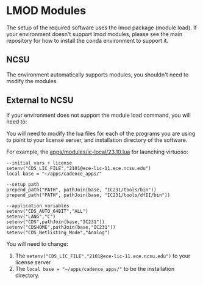 # LMOD Modules
The setup of the required software uses the lmod package (module load). If your environment doesn't support lmod modules, please see the main repository for how to install the conda environment to support it.

## NCSU 
The environment automatically supports modules, you shouldn't need to modify the modules.

## External to NCSU
If your environment does not support the module load command, you will need to:

You will need to modify the lua files for each of the programs you are using to point to your license server, and installation directory of the software.

For example, the [apps/modules/ic-local/23.10.lua](../main/apps/modules/ic-local/23.10.lua) for launching virtuoso:
```
--initial vars + license
setenv("CDS_LIC_FILE","2101@ece-lic-11.ece.ncsu.edu")
local base = "~/apps/cadence_apps/"

--setup path
prepend_path("PATH", pathJoin(base, "IC231/tools/bin"))
prepend_path("PATH", pathJoin(base, "IC231/tools/dfII/bin"))

--application variables
setenv("CDS_AUTO_64BIT","ALL")
setenv("LANG","C")
setenv("CDS",pathJoin(base,"IC231"))
setenv("CDSHOME",pathJoin(base,"IC231"))
setenv("CDS_Netlisting_Mode","Analog")
```

You will need to change:
1) The `setenv("CDS_LIC_FILE","2101@ece-lic-11.ece.ncsu.edu")` to your license server
2) The `local base = "~/apps/cadence_apps/"` to be the installation directory. 
